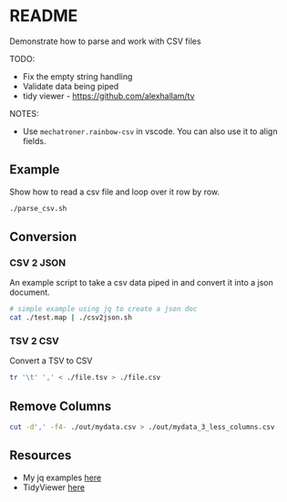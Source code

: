 # README

Demonstrate how to parse and work with CSV files

TODO:

- Fix the empty string handling
- Validate data being piped
- tidy viewer - https://github.com/alexhallam/tv

NOTES:

- Use `mechatroner.rainbow-csv` in vscode. You can also use it to align fields.

## Example

Show how to read a csv file and loop over it row by row.

```sh
./parse_csv.sh
```

## Conversion

### CSV 2 JSON

An example script to take a csv data piped in and convert it into a json document.

```sh
# simple example using jq to create a json doc
cat ./test.map | ./csv2json.sh
```

### TSV 2 CSV

Convert a TSV to CSV

```sh
tr '\t' ',' < ./file.tsv > ./file.csv
```

## Remove Columns

```sh
cut -d',' -f4- ./out/mydata.csv > ./out/mydata_3_less_columns.csv
```

## Resources

- My jq examples [here](../jq/README.md)
- TidyViewer [here](https://github.com/alexhallam/tv)
